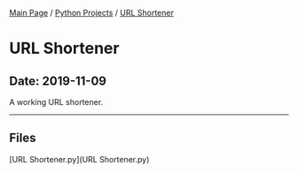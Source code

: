 [Main Page](/) / [Python Projects](/python) / [URL Shortener](/python/2019-10-31_SassBot)

# URL Shortener

## Date: 2019-11-09

A working URL shortener.

-----

## Files

[URL Shortener.py](URL Shortener.py)